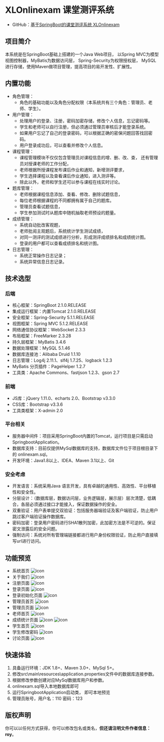 # XLOnlinexam  课堂测评系统

- GitHub：[基于SpringBoot的课堂测评系统 XLOnlinexam](https://github.com/luoyong0922/XLOnlinexam)

## 项目简介

本系统是在SpringBoot基础上搭建的一个Java Web项目，
以Spring MVC为模型视图控制器，MyBatis为数据访问层， 
Spring-Security为权限授权层，
MySQL进行存储，使用Maven做项目管理，提高项目的易开发性、扩展性。

## 内置功能

* 角色管理：
   * 角色的基础功能以及角色分配权限（本系统共有三个角色：管理员、老师、学生）。
* 用户管理：
   * 处理用户的登录、注册，密码加密存储，修改个人信息，忘记密码等。
   * 学生和老师可以自行注册，但必须通过管理员审核后才能登录系统。
   * 如果用户忘记了自己的登录密码，可以根据正确的密保问题回答找回密码。
   * 用户登录成功后，可以查看并修改个人信息。
* 课程管理：
    * 课程管理模块不仅仅包含管理员对课程信息的增、删、改、查，
       还有管理员对授课老师的工作分配，
    * 老师根据所授课程发布课后作业和通知，新增测评要求，
    * 学生选择课程以及查看课后作业通知，进入测评等。
    * 除此以外，老师和学生还可以参与课程在线实时讨论。
* 题库管理：
    * 老师根据课程信息添加、查看、修改、删除试题信息，
    * 每位老师根据课程的不同都拥有属于自己的题库。
    * 管理员查看试题信息，
    * 学生参加测试时从题库中随机抽取老师预设的题量。
* 成绩管理：
    * 系统自动批改客观题，
    * 老师批阅主观题后，系统统计学生测试成绩，
    * 对同一测评的测试成绩进行分析，形成测评成绩排名和成绩统计图。
    * 登录的用户都可以查看成绩排名和统计图。
* 日志管理：
    * 系统正常操作日志记录；
    * 系统异常信息日志记录。

## 技术选型

### 后端

* 核心框架：SpringBoot 2.1.0.RELEASE
* 集成运行框架：内置Tomcat 2.1.0.RELEASE
* 安全框架：Spring-Security 5.1.1.RELEASE
* 视图框架：Spring MVC 5.1.2.RELEASE
* 网络通信协议框架：WebSocket 2.3.3
* 布局框架：FreeMarker 2.3.28
* 持久层框架：MyBatis 3.4.6
* 数据处理框架：MySQL 5.1.46
* 数据库连接池：Alibaba Druid 1.1.10
* 日志管理：Log4j 2.11.1、slf4j 1.7.25、logback 1.2.3
* MyBatis 分页插件：PageHelper 1.2.7
* 工具类：Apache Commons、fastjson 1.2.3、gson 2.7

### 前端

* JS库：jQuery 1.11.0、echarts 2.0、Bootstrap v3.3.0
* CSS库：Bootstrap v3.3.6
* 工具类框架：X-admin 2.0

### 平台相关

* 服务器中间件：项目采用SpringBoot内置的Tomcat，运行项目是只需启动 SpringbootApplication。
* 数据库支持：目前仅提供MySql数据库的支持，数据库文件位于项目根目录下的 onlinexam.sql。
* 开发环境：Java1.8以上、IDEA、Maven 3.1以上、Git

### 安全考虑

* 开发语言：系统采用Java 语言开发，具有卓越的通用性、高效性、平台移植性和安全性。
* 分层设计：（数据库层，数据访问层，业务逻辑层，展示层）层次清楚，低耦合，各层必须通过接口才能接入，保证数据操作的安全。
* 双重验证：用户表单提交双验证：包括服务器端验证及客户端验证，防止用户跳过客户端验证操作数据库。
* 密码加密：登录用户密码进行SHA1散列加密，此加密方法是不可逆的。保证密文泄露后的安全问题。
* 强制访问：系统对所有管理端链接都进行用户身份权限验证，防止用户直接填写url进行访问。

## 功能预览

* 系统首页
![icon](./src/main/resources/static/screenshot/index.png?raw=true)
* 关于我们
![icon](./src/main/resources/static/screenshot/aboutUs.png?raw=true)
* 注册页面
![icon](./src/main/resources/static/screenshot/regist.png?raw=true)
* 登录页面
![icon](./src/main/resources/static/screenshot/login.png?raw=true)
* 登录初始化页面
![icon](./src/main/resources/static/screenshot/loginInit.png?raw=true)
* 管理员首页
![icon](./src/main/resources/static/screenshot/adminIndex.png?raw=true)
* 管理员页面
![icon](./src/main/resources/static/screenshot/adminPage.png?raw=true)
* 老师首页
![icon](./src/main/resources/static/screenshot/teacherIndex.png?raw=true)
* 成绩统计页面
![icon](./src/main/resources/static/screenshot/grade.png?raw=true)
![icon](./src/main/resources/static/screenshot/grade2.png?raw=true)
* 学生首页
![icon](./src/main/resources/static/screenshot/studentIndex.png?raw=true)
* 学生修改密码
![icon](./src/main/resources/static/screenshot/modifyPWD.png?raw=true)
* 讨论页面
![icon](./src/main/resources/static/screenshot/chatting.png?raw=true)

## 快速体验

1. 具备运行环境：JDK 1.8+、Maven 3.0+、MySql 5+。
2. 修改src\main\resources\application.properties文件中的数据库连接参数。
3. 根据修改参数创建对应MySql数据库用户和参数。
4. onlinexam.sql导入本地数据库即可
5. 运行SpringbootApplication启动类， 即可本地预览
6. 管理员账号，用户名：110 密码：123

## 版权声明

你可以以任何方式获得，你可以修改包名或类名，**但还请注明文件作者信息：roy**。
